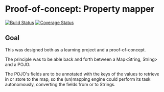 # Proof-of-concept: Property mapper

[![Build Status][1]][2]
[![Coverage Status][3]][4]

## Goal

This was designed both as a learning project and a proof-of-concept.

The principle was to be able back and forth between a Map<String, String> and a POJO.

The POJO's fields are to be annotated with the keys of the values to retrieve in or store to the map, so the (un)mapping engine could perform its task autonomously, converting the fields from or to Strings.

[1]: http://img.shields.io/travis/cyChop/property-mapper/master.svg
[2]: https://travis-ci.org/cyChop/property-mapper
[3]: http://img.shields.io/coveralls/cyChop/property-mapper/master.svg
[4]: https://coveralls.io/r/cyChop/property-mapper?branch=master
